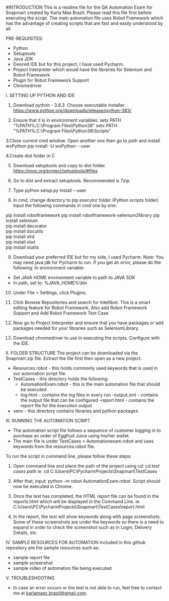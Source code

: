 #INTRODUCTION
This is a readme file for the QA Automation Exam for Snapmart created by Karla Mae Brazil. Please read this file first before executing the script.
The main automation file uses Robot Framework which has the advantage of creating scripts that are fast and easily understood by all.

PRE-REQUISITES:
- Python 
- Setuptools
- Java JDK
- Desired IDE but for this project, I have used Pycharm.
- Project Interpreter which would have the libraries for Selenium and Robot Framework
- Plugin for Robot Framework Support
- Chromedriver


I. SETTING UP PYTHON AND IDE 
1. Download python - 3.8.3. Choose executable installer.
https://www.python.org/downloads/release/python-383/

2. Ensure that it is in environment variables:
setx PATH "%PATH%;C:\Program Files\Python38"
setx PATH "%PATH%;C:\Program Files\Python38\Scripts"

3.Close current cmd window. Open another one then go to path and install wxPython
pip install -U wxPython --user

4.Create dist folder in C

5. Download setuptools and copy to dist folder.
https://pypi.org/project/setuptools/#files

6. Go to dist and extract setuptools. Recommended is 7zip.

7. Type python setup.py install --user

8. In cmd, change directory to pip executor folder (Python scripts folder)
Input the following commands in cmd one by one:

pip install robotframework
pip install robotframework-selenium2library
pip install selenium  
pip install decorator  
pip install docutils  
pip install xlrd  
pip install xlwt  
pip install xlutils

9. Download your preferred IDE but for my side, I used Pycharm.
Note: You may need java jdk for Pycharm to run. If you get an error, please do the following:
In environment variable:
- Set JAVA HOME environment variable to path to JAVA SDK
- In path, set to: %JAVA_HOME%\bin

10. Under File > Settings, click Plugins.

11. Click Browse Repositories and search for Intellibot. This is a smart editing feature for Robot Framework. Also add Robot Framework Support and Add Robot Framework Test Case

12. Now go to Project Interpreter and ensure that you have packages or add packages needed for your libraries such as SeleniumLibrary.

13. Download chromedriver to use in executing the scripts. Configure with the IDE.

II. FOLDER STRUCTURE
The project can be downloaded via the Snapmart.zip file. Extract the file first then open as a new project.
- Resources.robot - this holds commonly used keywords that is used in our automation script file.
- TestCases - this directory holds the following:
  - AutomationExam.robot - this is the main automation file that should be executed
  - log.html - contains the log files in every run
  -output.xml - contains the output file that can be configured
  -report.html - contains the report file for the execution output
- venv - this directory contains libraries and python packages
  
III. RUNNING THE AUTOMATION SCRIPT
- The automation script file follows a sequence of customer logging in to purchase an order of Eggfruit Juice using his/her wallet.
- The main file is under TestCases > Automationexam.robot and uses keywords from the resources.robot file.

To run the script in command line, please follow these steps:
1. Open command line and place the path of the project using cd: cd *test cases path*
ie. cd C:\Users\PC\PycharmProjects\Snapmart\TestCases

2. After that, input: python -m robot AutomationExam.robot. Script should now be executed in Chrome.

3. Once the test has completed, the HTML report file can be found in the reports.html which will be displayed in the Command Line.
ie. C:\Users\PC\PycharmProjects\Snapmart\TestCases\report.html

4. In the report, the test will show keywords along with page screenshots. Some of these screenshots are under the keywords so there is a need to expand in order to check the screenshot such as in Login, Delivery Details, etc.

IV. SAMPLE RESOURCES FOR AUTOMATION 
Included in this github repository are the sample resources such as:
- sample report file
- sample screenshot
- sample video of automation file being executed

V. TROUBLESHOOTING
- In case an error occurs or the test is not able to run, feel free to contact me at karlamaec.brazil@gmail.com.
